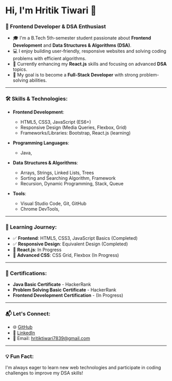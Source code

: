 # Hi, I'm Hritik Tiwari 👋

### 🚀 Frontend Developer & DSA Enthusiast

- 🎓 I'm a B.Tech 5th-semester student passionate about **Frontend Development** and **Data Structures & Algorithms (DSA)**.
- 💻 I enjoy building user-friendly, responsive websites and solving coding problems with efficient algorithms.
- 🌱 Currently enhancing my **React.js** skills and focusing on advanced **DSA** topics.
- 🎯 My goal is to become a **Full-Stack Developer** with strong problem-solving abilities.

---

### 🛠️ Skills & Technologies:

- **Frontend Development**:
  - HTML5, CSS3, JavaScript (ES6+)
  - Responsive Design (Media Queries, Flexbox, Grid)
  - Frameworks/Libraries: Bootstrap, React.js (learning)
  
- **Programming Languages**:
  - Java,
  
- **Data Structures & Algorithms**:
  - Arrays, Strings, Linked Lists, Trees
  - Sorting and Searching Algorithm, Framework
  - Recursion, Dynamic Programming, Stack, Queue
    
  
- **Tools**:
  - Visual Studio Code, Git, GitHub
  - Chrome DevTools,

---

### 🌱 Learning Journey:

- ✅ **Frontend**: HTML5, CSS3, JavaScript Basics (Completed)
- ✅ **Responsive Design**: Equivalent Design (Completed)
- 🔄 **React.js**: In Progress
- 🔄 **Advanced CSS**: CSS Grid, Flexbox (In Progress)

---

### 🏅 Certifications:
- **Java Basic Certificate** - HackerRank
- **Problem Solving Basic Certificate** - HackerRank
- **Frontend Development Certification** - (In Progress)

---

### 📬 Let's Connect:
- 🌐 [GitHub](https://github.com/Hritik700)
- 💬 [LinkedIn](https://www.linkedin.com/in/hritik-tiwari-135490216)
- 📧 Email: hritiktiwari7839@gmail.com

---

### 💡 Fun Fact:
I'm always eager to learn new web technologies and participate in coding challenges to improve my DSA skills!

